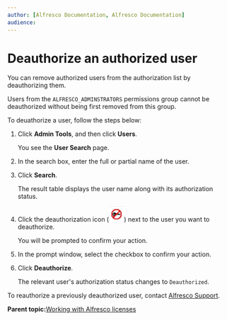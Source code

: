 ```yaml
---
author: [Alfresco Documentation, Alfresco Documentation]
audience: 
---
```


# Deauthorize an authorized user

You can remove authorized users from the authorization list by deauthorizing them.

Users from the `ALFRESCO_ADMINSTRATORS` permissions group cannot be deauthorized without being first removed from this group.

To deuathorize a user, follow the steps below:

1.  Click **Admin Tools**, and then click **Users**.

    You see the **User Search** page.

2.  In the search box, enter the full or partial name of the user.

3.  Click **Search**.

    The result table displays the user name along with its authorization status.

4.  Click the deauthorization icon \(![](../images/deauthorize.png)\) next to the user you want to deauthorize.

    You will be prompted to confirm your action.

5.  In the prompt window, select the checkbox to confirm your action.

6.  Click **Deauthorize**.

    The relevant user's authorization status changes to `Deauthorized`.


To reauthorize a previously deauthorized user, contact [Alfresco Support](https://support.alfresco.com/).

**Parent topic:**[Working with Alfresco licenses](../concepts/license-process.md)

